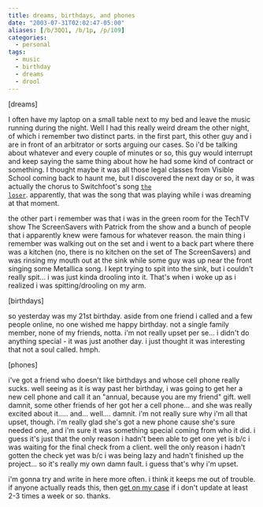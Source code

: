 ```yaml
---
title: dreams, birthdays, and phones
date: "2003-07-31T02:02:47-05:00"
aliases: [/b/3QQ1, /b/1p, /p/109]
categories:
  - personal
tags:
  - music
  - birthday
  - dreams
  - drool
---
```


[dreams]

I often have my laptop on a small table next to my bed and leave the music running during the night. Well I had this
really weird dream the other night, of which i remember two distinct parts. in the first part, this other guy and i are
in front of an arbitrator or sorts arguing our cases. So i'd be talking about whatever and every couple of minutes or
so, this guy would interrupt and keep saying the same thing about how he had some kind of contract or something. I
thought maybe it was all those legal classes from Visible School coming back to haunt me, but I discovered the next day
or so, it was actually the chorus to Switchfoot's song <code>[the loser][]</code>. apparently, that was the song that
was playing while i was dreaming at that moment.

the other part i remember was that i was in the green room for the TechTV show The ScreenSavers with Patrick from the
show and a bunch of people that i apparently knew were famous for whatever reason. the main thing i remember was
walking out on the set and i went to a back part where there was a kitchen (no, there is no kitchen on the set of The
ScreenSavers) and was rinsing my mouth out at the sink while some guy was up near the front singing some Metallica song.
I kept trying to spit into the sink, but i couldn't really spit... i was just kinda drooling into it. That's when i
woke up as i realized i was spitting/drooling on my arm.

[the loser]: http://www.poplyrics.net/waiguo/switchfoot/008.htm

[birthdays]

so yesterday was my 21st birthday. aside from one friend i called and a few people online, no one wished me happy
birthday. not a single family member, none of my friends, notta. i'm not really upset per se... i didn't do anything
special - it was just another day. i just thought it was interesting that not a soul called. hmph.

[phones]

i've got a friend who doesn't like birthdays and whose cell phone really sucks. well seeing as it is way past her
birthday, i was going to get her a new cell phone and call it an "annual, because you are my friend" gift. well damnit,
some other friends of her got her a cell phone... and she was really excited about it..... and... well.... damnit. i'm
not really sure why i'm all that upset, though. i'm really glad she's got a new phone cause she's sure needed one, and
i'm sure it was something special coming from who it did. i guess it's just that the only reason i hadn't been able to
get one yet is b/c i was waiting for the final check from a client. well the only reason i hadn't gotten the check yet
was b/c i was being lazy and hadn't finished up the project... so it's really my own damn fault. i guess that's why i'm
upset.

i'm gonna try and write in here more often. i think it keeps me out of trouble. if anyone actually reads this, then
[get on my case](/contact) if i don't update at least 2-3 times a week or so. thanks.
